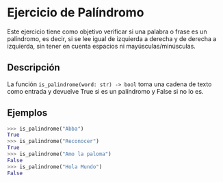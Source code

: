 # Ejercicio de Palíndromo

Este ejercicio tiene como objetivo verificar si una palabra o frase es un palíndromo, es decir, si se lee igual de izquierda a derecha y de derecha a izquierda, sin tener en cuenta espacios ni mayúsculas/minúsculas.

## Descripción

La función `is_palindrome(word: str) -> bool` toma una cadena de texto como entrada y devuelve True si es un palíndromo y False si no lo es.

## Ejemplos

```python
>>> is_palindrome("Abba")
True
>>> is_palindrome("Reconocer")
True
>>> is_palindrome("Amo la paloma")
False
>>> is_palindrome("Hola Mundo")
False
